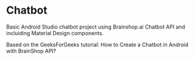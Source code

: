 # Chatbot

Basic Android Studio chatbot project using Brainshop.ai Chatbot API and incluiding Material Design components.

Based on the GeeksForGeeks tutorial: How to Create a Chatbot in Android with BrainShop API?
